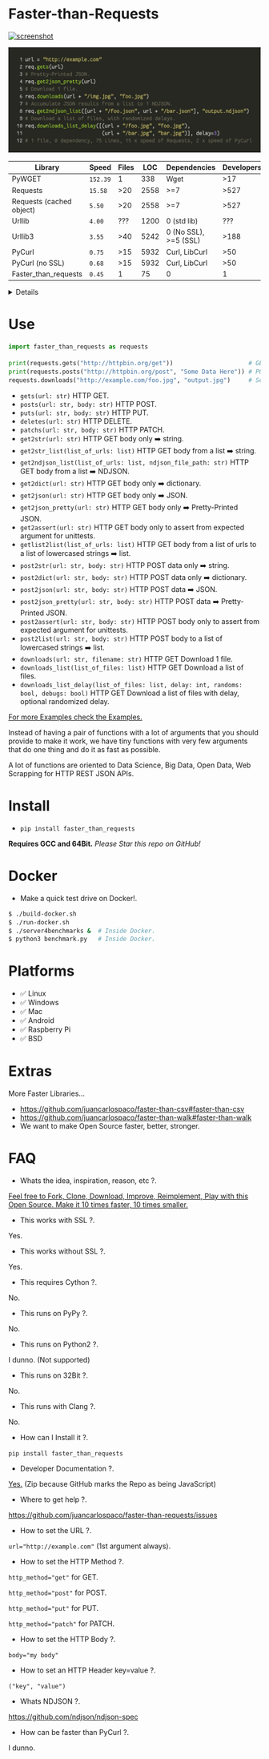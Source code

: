 <meta name='keywords' content='python, requests, faster, speed, benchmark, pycurl, wget, urllib, rapido, velocidad, optimizacion, cython, pypy, urllib3, urllib2, urllib4, urllib5, urllib6, urllib7, urllib8, urllib9, pywget, cpython, http, httpclient, curl, libcurl, ssl, docker, json, ndjson, https, rapido, veloz, performance, critical, compiled, module, modulo, loc, minimalismo, minimalism, simple, small, tiny, argentina, spanish, compare, mejora'>


# Faster-than-Requests

[![screenshot](https://source.unsplash.com/eH_ftJYhaTY/800x402)](https://youtu.be/QiKwnlyhKrk?t=5)

![screenshot](temp.jpg)

| Library                       | Speed    | Files | LOC  | Dependencies          | Developers |
|-------------------------------|----------|-------|------|-----------------------|------------|
| PyWGET                        | `152.39` | 1     | 338  | Wget                  | >17        |
| Requests                      | `15.58`  | >20   | 2558 | >=7                   | >527       |
| Requests (cached object)      |  `5.50`  | >20   | 2558 | >=7                   | >527       |
| Urllib                        |  `4.00`  | ???   | 1200 | 0 (std lib)           | ???        |
| Urllib3                       |  `3.55`  | >40   | 5242 | 0 (No SSL), >=5 (SSL) | >188       |
| PyCurl                        |  `0.75`  | >15   | 5932 | Curl, LibCurl         | >50        |
| PyCurl (no SSL)               |  `0.68`  | >15   | 5932 | Curl, LibCurl         | >50        |
| Faster_than_requests          |  `0.45`  | 1     | 75   | 0                     | 1          |

<details>

- Lines Of Code counted using [CLOC](https://github.com/AlDanial/cloc).
- Direct dependencies of the package when ready to run.
- Benchmarks run on Docker from Dockerfile on this repo.
- Developers counted from the Contributors list of Git.
- Speed is IRL time to complete 10000 HTTP local requests.
- Stats as of year 2019.
- Everything x86_64 64Bit.

</details>


# Use

```python
import faster_than_requests as requests

print(requests.gets("http://httpbin.org/get"))                     # GET
print(requests.posts("http://httpbin.org/post", "Some Data Here")) # POST
requests.downloads("http://example.com/foo.jpg", "output.jpg")     # See Docs for more info.
```

- `gets(url: str)` HTTP GET.
- `posts(url: str, body: str)` HTTP POST.
- `puts(url: str, body: str)` HTTP PUT.
- `deletes(url: str)` HTTP DELETE.
- `patchs(url: str, body: str)` HTTP PATCH.
- `get2str(url: str)` HTTP GET body only :arrow_right: string.
- `get2str_list(list_of_urls: list)` HTTP GET body from a list :arrow_right: string.
- `get2ndjson_list(list_of_urls: list, ndjson_file_path: str)` HTTP GET body from a list :arrow_right: NDJSON.
- `get2dict(url: str)` HTTP GET body only :arrow_right: dictionary.
- `get2json(url: str)` HTTP GET body only :arrow_right: JSON.
- `get2json_pretty(url: str)` HTTP GET body only :arrow_right: Pretty-Printed JSON.
- `get2assert(url: str)` HTTP GET body only to assert from expected argument for unittests.
- `getlist2list(list_of_urls: list)` HTTP GET body from a list of urls to a list of lowercased strings :arrow_right: list.
- `post2str(url: str, body: str)` HTTP POST data only :arrow_right: string.
- `post2dict(url: str, body: str)` HTTP POST data only :arrow_right: dictionary.
- `post2json(url: str, body: str)` HTTP POST data :arrow_right: JSON.
- `post2json_pretty(url: str, body: str)` HTTP POST data :arrow_right: Pretty-Printed JSON.
- `post2assert(url: str, body: str)` HTTP POST body only to assert from expected argument for unittests.
- `post2list(url: str, body: str)` HTTP POST body to a list of lowercased strings :arrow_right: list.
- `downloads(url: str, filename: str)` HTTP GET Download 1 file.
- `downloads_list(list_of_files: list)` HTTP GET Download a list of files.
- `downloads_list_delay(list_of_files: list, delay: int, randoms: bool, debugs: bool)` HTTP GET Download a list of files with delay, optional randomized delay.

[For more Examples check the Examples.](https://github.com/juancarlospaco/faster-than-requests/blob/master/example/example.py)

Instead of having a pair of functions with a lot of arguments that you should provide to make it work,
we have tiny functions with very few arguments that do one thing and do it as fast as possible.

A lot of functions are oriented to Data Science, Big Data, Open Data, Web Scrapping for HTTP REST JSON APIs.


# Install

- `pip install faster_than_requests`

**Requires GCC and 64Bit.** *Please Star this repo on GitHub!*


# Docker

- Make a quick test drive on Docker!.

```bash
$ ./build-docker.sh
$ ./run-docker.sh
$ ./server4benchmarks &  # Inside Docker.
$ python3 benchmark.py   # Inside Docker.
```


# Platforms

- ✅ Linux
- ✅ Windows
- ✅ Mac
- ✅ Android
- ✅ Raspberry Pi
- ✅ BSD


# Extras

More Faster Libraries...

- https://github.com/juancarlospaco/faster-than-csv#faster-than-csv
- https://github.com/juancarlospaco/faster-than-walk#faster-than-walk
- We want to make Open Source faster, better, stronger.


# FAQ

- Whats the idea, inspiration, reason, etc ?.

[Feel free to Fork, Clone, Download, Improve, Reimplement, Play with this Open Source. Make it 10 times faster, 10 times smaller.](http://tonsky.me/blog/disenchantment)

- This works with SSL ?.

Yes.

- This works without SSL ?.

Yes.

- This requires Cython ?.

No.

- This runs on PyPy ?.

No.

- This runs on Python2 ?.

I dunno. (Not supported)

- This runs on 32Bit ?.

No.

- This runs with Clang ?.

No.

- How can I Install it ?.

`pip install faster_than_requests`

- Developer Documentation ?.

[Yes.](https://github.com/juancarlospaco/faster-than-requests/raw/master/faster_than_requests_DOCS.zip)
(Zip because GitHub marks the Repo as being JavaScript)

- Where to get help ?.

https://github.com/juancarlospaco/faster-than-requests/issues

- How to set the URL ?.

`url="http://example.com"` (1st argument always).

- How to set the HTTP Method ?.

`http_method="get"` for GET.

`http_method="post"` for POST.

`http_method="put"` for PUT.

`http_method="patch"` for PATCH.

- How to set the HTTP Body ?.

`body="my body"`

- How to set an HTTP Header key=value ?.

`("key", "value")`

- Whats NDJSON ?.

https://github.com/ndjson/ndjson-spec

- How can be faster than PyCurl ?.

I dunno.
